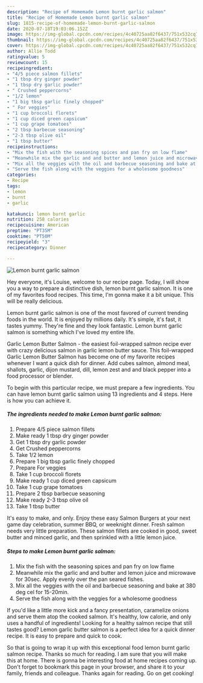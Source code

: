 ```yaml
---
description: "Recipe of Homemade Lemon burnt garlic salmon"
title: "Recipe of Homemade Lemon burnt garlic salmon"
slug: 1815-recipe-of-homemade-lemon-burnt-garlic-salmon
date: 2020-07-18T19:03:06.152Z
image: https://img-global.cpcdn.com/recipes/4c40725aa82f6437/751x532cq70/lemon-burnt-garlic-salmon-recipe-main-photo.jpg
thumbnail: https://img-global.cpcdn.com/recipes/4c40725aa82f6437/751x532cq70/lemon-burnt-garlic-salmon-recipe-main-photo.jpg
cover: https://img-global.cpcdn.com/recipes/4c40725aa82f6437/751x532cq70/lemon-burnt-garlic-salmon-recipe-main-photo.jpg
author: Allie Todd
ratingvalue: 5
reviewcount: 15
recipeingredient:
- "4/5 piece salmon fillets"
- "1 tbsp dry ginger powder"
- "1 tbsp dry garlic powder"
- " Crushed peppercorns"
- "1/2 lemon"
- "1 big tbsp garlic finely chopped"
- " For veggies"
- "1 cup broccoli florets"
- "1 cup diced green capsicum"
- "1 cup grape tomatoes"
- "2 tbsp barbecue seasoning"
- "2-3 tbsp olive oil"
- "1 tbsp butter"
recipeinstructions:
- "Mix the fish with the seasoning spices and pan fry on low flame"
- "Meanwhile mix the garlic and and butter and lemon juice and microwave for 30sec. Apply evenly over the pan seared fishes."
- "Mix all the veggies with the oil and barbecue seasoning and bake at 380 deg cel for 15-20min."
- "Serve the fish along with the veggies for a wholesome goodness"
categories:
- Recipe
tags:
- lemon
- burnt
- garlic

katakunci: lemon burnt garlic 
nutrition: 258 calories
recipecuisine: American
preptime: "PT35M"
cooktime: "PT50M"
recipeyield: "3"
recipecategory: Dinner

---
```



![Lemon burnt garlic salmon](https://img-global.cpcdn.com/recipes/4c40725aa82f6437/751x532cq70/lemon-burnt-garlic-salmon-recipe-main-photo.jpg)

Hey everyone, it's Louise, welcome to our recipe page. Today, I will show you a way to prepare a distinctive dish, lemon burnt garlic salmon. It is one of my favorites food recipes. This time, I'm gonna make it a bit unique. This will be really delicious.

Lemon burnt garlic salmon is one of the most favored of current trending foods in the world. It is enjoyed by millions daily. It's simple, it's fast, it tastes yummy. They're fine and they look fantastic. Lemon burnt garlic salmon is something which I've loved my entire life.

Garlic Lemon Butter Salmon - the easiest foil-wrapped salmon recipe ever with crazy delicious salmon in garlic lemon butter sauce. This foil-wrapped Garlic Lemon Butter Salmon has become one of my favorite recipes whenever I want a quick dish for dinner. Add cubes salmon, almond meal, shallots, garlic, dijon mustard, dill, lemon zest and and black pepper into a food processor or blender.


To begin with this particular recipe, we must prepare a few ingredients. You can have lemon burnt garlic salmon using 13 ingredients and 4 steps. Here is how you can achieve it.

<!--inarticleads1-->

##### The ingredients needed to make Lemon burnt garlic salmon:

1. Prepare 4/5 piece salmon fillets
1. Make ready 1 tbsp dry ginger powder
1. Get 1 tbsp dry garlic powder
1. Get  Crushed peppercorns
1. Take 1/2 lemon
1. Prepare 1 big tbsp garlic finely chopped
1. Prepare  For veggies
1. Take 1 cup broccoli florets
1. Make ready 1 cup diced green capsicum
1. Take 1 cup grape tomatoes
1. Prepare 2 tbsp barbecue seasoning
1. Make ready 2-3 tbsp olive oil
1. Take 1 tbsp butter


It&#39;s easy to make, and only. Enjoy these easy Salmon Burgers at your next game day celebration, summer BBQ, or weeknight dinner. Fresh salmon needs very little preparation. These salmon fillets are cooked in good, sweet butter and minced garlic, and then sprinkled with a little lemon juice. 

<!--inarticleads2-->

##### Steps to make Lemon burnt garlic salmon:

1. Mix the fish with the seasoning spices and pan fry on low flame
1. Meanwhile mix the garlic and and butter and lemon juice and microwave for 30sec. Apply evenly over the pan seared fishes.
1. Mix all the veggies with the oil and barbecue seasoning and bake at 380 deg cel for 15-20min.
1. Serve the fish along with the veggies for a wholesome goodness


If you&#39;d like a little more kick and a fancy presentation, caramelize onions and serve them atop the cooked salmon. It&#39;s healthy, low calorie, and only uses a handful of ingredients! Looking for a healthy salmon recipe that still tastes good? Lemon garlic butter salmon is a perfect idea for a quick dinner recipe. It is easy to prepare and quick to cook. 

So that is going to wrap it up with this exceptional food lemon burnt garlic salmon recipe. Thanks so much for reading. I am sure that you will make this at home. There is gonna be interesting food at home recipes coming up. Don't forget to bookmark this page in your browser, and share it to your family, friends and colleague. Thanks again for reading. Go on get cooking!
